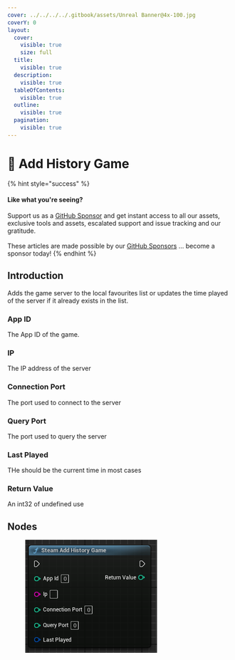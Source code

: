 ```yaml
---
cover: ../../../../.gitbook/assets/Unreal Banner@4x-100.jpg
coverY: 0
layout:
  cover:
    visible: true
    size: full
  title:
    visible: true
  description:
    visible: true
  tableOfContents:
    visible: true
  outline:
    visible: true
  pagination:
    visible: true
---
```


# 🔵 Add History Game

{% hint style="success" %}
#### Like what you're seeing?

Support us as a [GitHub Sponsor](../../../../become-a-sponsor/) and get instant access to all our assets, exclusive tools and assets, escalated support and issue tracking and our gratitude.\
\
These articles are made possible by our [GitHub Sponsors](../../../../become-a-sponsor/) ... become a sponsor today!
{% endhint %}

## Introduction

Adds the game server to the local favourites list or updates the time played of the server if it already exists in the list.

### App ID

The App ID of the game.

### IP

The IP address of the server

### Connection Port

The port used to connect to the server

### Query Port

The port used to query the server

### Last Played

THe should be the current time in most cases

### Return Value

An int32 of undefined use

## Nodes

<figure><img src="../../../../.gitbook/assets/image (1) (1) (1) (1).png" alt=""><figcaption></figcaption></figure>
